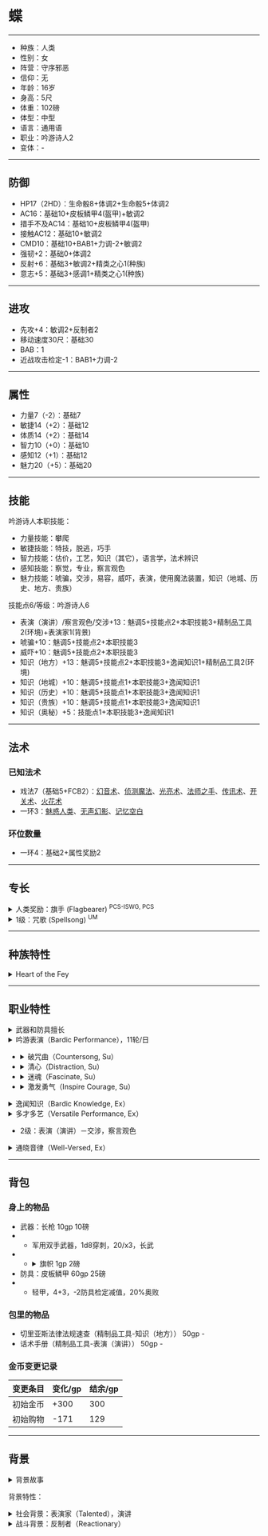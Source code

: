 # 蝶

----

- 种族：人类
- 性别：女
- 阵营：守序邪恶
- 信仰：无
- 年龄：16岁
- 身高：5尺
- 体重：102磅
- 体型：中型
- 语言：通用语
- 职业：吟游诗人2
- 变体：-

----

## 防御

- HP17（2HD）：生命骰8+体调2+生命骰5+体调2
- AC16：基础10+皮板鳞甲4(盔甲)+敏调2
- 措手不及AC14：基础10+皮板鳞甲4(盔甲)
- 接触AC12：基础10+敏调2
- CMD10：基础10+BAB1+力调-2+敏调2
- 强韧+2：基础0+体调2
- 反射+6：基础3+敏调2+精类之心1(种族)
- 意志+5：基础3+感调1+精类之心1(种族)

----

## 进攻

- 先攻+4：敏调2+反制者2
- 移动速度30尺：基础30
- BAB：1
- 近战攻击检定-1：BAB1+力调-2

----

## 属性

- 力量7（-2）：基础7
- 敏捷14（+2）：基础12
- 体质14（+2）：基础14
- 智力10（+0）：基础10
- 感知12（+1）：基础12
- 魅力20（+5）：基础20

----

## 技能

吟游诗人本职技能：
- 力量技能：攀爬
- 敏捷技能：特技，脱逃，巧手
- 智力技能：估价，工艺，知识（其它），语言学，法术辨识
- 感知技能：察觉，专业，察言观色
- 魅力技能：唬骗，交涉，易容，威吓，表演，使用魔法装置，知识（地城、历史、地方、贵族）

技能点6/等级：吟游诗人6
- 表演（演讲）/察言观色/交涉+13：魅调5+技能点2+本职技能3+精制品工具2(环境)+表演家1(背景)
- 唬骗+10：魅调5+技能点2+本职技能3
- 威吓+10：魅调5+技能点2+本职技能3
- 知识（地方）+13：魅调5+技能点2+本职技能3+逸闻知识1+精制品工具2(环境)
- 知识（地城）+10：魅调5+技能点1+本职技能3+逸闻知识1
- 知识（历史）+10：魅调5+技能点1+本职技能3+逸闻知识1
- 知识（贵族）+10：魅调5+技能点1+本职技能3+逸闻知识1
- 知识（奥秘）+5：技能点1+本职技能3+逸闻知识1

----

## 法术

### 已知法术

- 戏法7（基础5+FCB2）：[幻音术](https://xiaoxiaomeow.github.io/pathfinder/spell?spell=ghost%20sound)、[侦测魔法](https://xiaoxiaomeow.github.io/pathfinder/spell?spell=detect%20magic)、[光亮术](https://xiaoxiaomeow.github.io/pathfinder/spell?spell=light)、[法师之手](https://xiaoxiaomeow.github.io/pathfinder/spell?spell=mage%20hand)、[传讯术](https://xiaoxiaomeow.github.io/pathfinder/spell?spell=message)、[开关术](https://xiaoxiaomeow.github.io/pathfinder/spell?spell=open-close)、[火花术](https://xiaoxiaomeow.github.io/pathfinder/spell?spell=spark)
- 一环3：[魅惑人类](https://xiaoxiaomeow.github.io/pathfinder/spell?spell=charm%20person)、[无声幻影](https://xiaoxiaomeow.github.io/pathfinder/spell?spell=silent%20image)、[记忆空白](https://xiaoxiaomeow.github.io/pathfinder/spell?spell=charm%20person)

### 环位数量

- 一环4：基础2+属性奖励2

----

## 专长

<details>
<summary>
人类奖励：旗手 (Flagbearer) <sup>PCS-ISWG, PCS</sup>
</summary>

当挥舞着旗帜，旗帜上带有着你所效忠的组织标志时，你能够激发周边其他成员的忠诚心。

先决条件: 魅力15。

专长效果: 只要握住你的氏族、家族或者党派的旗帜（见内海世界指南 293页），30尺范围内忠于上述组织并且能够看到旗帜的成员（包括你自己），会在攻击检定、伤害检定以及对抗恐惧与魅惑效果的豁免检定中获得+1士气加值。为了获得这个加值你必须用一只手握住旗帜。如果旗帜被敌人夺走或被破坏，那么这些加值会变为减值，并影响所有曾经受到上述加值的生物，持续1小时（或直至夺回失去的旗帜为止）。
</details>

<details>
<summary>
1级：咒歌 (Spellsong) <sup>UM</sup>
</summary>

你将你的表演天赋和施法能力合二为一。

先决条件: 魅力13，【吟游表演】职业特性，能够施展1环法术。

专长效果: 你可以通过两种方式结合你的吟游表演和施法能力。首先，你可以通过表演隐瞒正在施展的诗人法术。你可以结合法术的施法时间进行一次表演检定。观察者必须通过一次对抗你表演检定的察觉或者察言观色检定，来得知你同时在施展一个法术。这花费1轮吟游表演的使用轮数，并且和法术的施法时间无关。其次，以一个移动动作，你可以花费1轮吟游表演使用轮数，来维持一个持续时间为专注的诗人法术。你可以在使用诗人音乐维持专注的同一轮里施展另一个法术；如果你这样做了，你在结束吟游表演的同时结束维持专注。
</details>

----

## 种族特性

<details>
<summary>
Heart of the Fey
</summary>
Fey-touched humans enjoy senses and reactions superior to those of their kin. These humans receive low-light vision, gain a +1 racial bonus on Reflex and Will saves, and treat Knowledge (nature) and Perception as class skills. This racial trait replaces skilled.
</details>

----

## 职业特性

<details>
<summary>
武器和防具擅长
</summary>
吟游诗人擅长所有简单武器，加上长剑，细剑，闷棍，短剑，短弓和长鞭。诗人同样擅长轻甲和盾牌（除了塔盾）。诗人可以在穿着轻甲和盾牌的同时施放法术，并忽视以此带来的法术失败率。吟游诗人在穿着中型或重型盔甲，并施展包含姿态成分的法术时与其他施法者拥有相同的法术失败率。兼职的吟游诗人在施展其它职业的法术时，法术失败率依照正常计算（也就是说，不会忽略轻甲和盾牌）。
</details>

<details>
<summary>
吟游表演（Bardic Performance），11轮/日
</summary>

吟游诗人可以用他的表演在身边的人身上（通常包括自己，如果愿意）制造出各种魔法效果。1级时，他每天可以使用此能力的总轮数为“4+魅力修正”。之后的每一级，诗人都会获得2轮额外的每日使用轮数。在每一轮，诗人都可以通过表演来使用他当前等级拥有的任意一项吟游表演能力。启动吟游表演能力是一个标准动作，但在之后保持同一种表演是自由动作。更换吟游表演的效果需要诗人停止当前的表演，并用一个标准动作开始新的表演。吟游表演无法被打断，但若诗人被杀死、麻痹、震慑或敲昏，或者由于其他因素而无法保持每轮一个自由动作时，表演立刻结束。诗人无法令一个以上的吟游表演效果同时生效。7级或更高的吟游诗人可以用移动动作替代原本的标准动作，开始一项吟游表演；13级或更高的诗人开始表演只需要一个迅捷动作。

每一项吟游表演都需要依赖声音或/和视觉成分运作。若一项吟游表演依赖声音成份运作，目标必须能够听见诗人的表演才会被影响，而这些能力多数和语言相关（如说明中所描述）。一名耳聋的诗人在进行此类表演时有20%的失败率，若他在这项检定中失败，他的尝试依旧计入每日使用轮数。耳聋的生物对依赖声音成分运作的吟游表演免疫。若一项吟游表演依赖视觉成份运作，目标必须存在和诗人之间的视觉线才会受到影响。一名目盲的诗人在进行此类表演时有50%的失败率，若他在这项检定中失败，他的尝试依旧计入每日使用轮数。目盲的生物对依赖视觉成分运作的吟游表演免疫。
</details>

- <details><summary>破咒曲（Countersong, Su）</summary>1级起，吟游诗人可以用他的音乐和诗歌来反制依赖于声音的法术（并非简单的指那些有言语成分的法术）。在表演破咒曲的每轮内，他都必须做一次表演（键盘乐、打击乐、管乐、弦乐，或演唱）检定。任何在吟游诗人30尺之内的生物（包括吟游诗人自己）在受到音波或者基于语言的魔法攻击时，都可以用吟游诗人的表演检定来代替自身的豁免检定（如果吟游诗人的表演检定结果好于自身的豁免检定结果）。如果在“破咒曲”范围内的生物已经受到持续性音波魔法或者基于语言的魔法攻击，在听到破咒曲的每个回合内，他都有进行新的豁免检定对抗魔法影响的机会，但是必须使用吟游诗人的表演检定结果值来进行此对抗。对于无法进行豁免检定的魔法效果，【破咒曲】无效。【破咒曲】依赖声音成份运作。</details>
- <details><summary>清心（Distraction, Su）</summary>1级起，吟游诗人可以用他的表演来反制依赖于视觉的法术。在清心持续的每轮中，他都必须做一次表演（模仿、滑稽、舞蹈、或演讲）检定。任何在吟游诗人30尺之内的生物（包括吟游诗人自己）在受到〔心灵幻觉〕或〔虚假幻觉〕子学派的魔法攻击时，都可以用吟游诗人的表演检定来代替自身的豁免检定（若表演检定结果好于自身的豁免检定结果）。如果在清心范围内的生物已经受到持续性的〔心灵幻觉〕或〔虚假幻觉〕法术影响，在能够看到【清心】的每个回合内，他都有进行新的豁免检定以对抗魔法影响的机会，但是必须使用吟游诗人的表演检定结果值来进行此对抗。对于无法进行豁免检定的魔法效果，【清心】无效。【清心】依赖视觉成份运作。</details>
- <details><summary>迷魂（Fascinate, Su）</summary>1级起，吟游诗人可以用他的表演来让一个或多个生物对他着迷。只有在吟游诗人周围90尺距离内，能够看见和听见吟游诗人，还必须注意到他的生物才可能被迷住。吟游诗人同样必须能够看到这些生物。附近的战斗或者其他能导致分心的危险都会打断这项能力的使用。1级之后的每3个吟游诗人等级，他都可以在每次使用此能力时多影响一个目标。每个在迷魂的作用范围内的生物都需要进行一次DC为“10+1/2诗人等级+魅力修正”的意志豁免以抵抗此效果。如果生物的豁免检定成功，则此吟游诗人在24小时内无法再对之迷魂。如果豁免检定失败，该生物会安静的坐下来欣赏表演，在吟游诗人继续专心表演的期间内不会做其他动作。被迷魂的生物在对周围反应方面的技能（例如察觉）的检定上都有-4减值。任何潜在威胁都会给予目标生物一次新的豁免检定机会。任何现实威胁，例如有人拔武器，施法，或者用远程武器瞄准目标时都会自动打破此能力。【迷魂】是一项惑控系（胁迫）影响心灵能力。【迷魂】依赖声音和视觉成份运作。</details>
- <details><summary>激发勇气（Inspire Courage, Su）</summary>1级起，吟游诗人可以通过表演来激发盟友（包括自己）的勇气，鼓舞他们对抗恐惧和提高战斗能力。只有能看到或听到吟游诗人表演的盟友才可以接受此效果。受影响的盟友在对抗魅惑和恐惧时豁免检定有+1士气加值，在攻击和武器伤害检定上也有+1表现加值。5级及之后每6个吟游诗人等级，该加值都会增加1（5级+2，11级+3，17级达到最大+4）。激发勇气是影响心灵的能力。【激发勇气】依赖声音或者视觉成份运作，诗人必须在开始表演之前决定具体使用的成份。</details>

<details>
<summary>
逸闻知识（Bardic Knowledge, Ex）
</summary>

诗人在进行知识类技能检定时将他一半的职业等级（至少为1）加到检定结果中，并且可以使用未受训的知识技能进行检定。
</details>

<details>
<summary>
多才多艺（Versatile Performance, Ex）
</summary>

2级时，吟游诗人选定一种表演技能。他可以使用所选定的表演技能替代与其相关的技能检定。此时诗人使用他在那项表演上的全部技能加值，包括本职技能加值，以替代相关的技能加值——无论被替代的技能是否属于他的本职技能，以及他是否曾经受过那项技能的训练。在6级和之后的每4个等级，诗人都可以选定一项新的表演技能进行替换。表演技能与其相关的技能为：表演（演剧）－唬骗，易容；表演（滑稽）－唬骗，威吓；表演（舞蹈）－特技，飞行；表演（键盘乐）－交涉，威吓；表演（演讲）－交涉，察言观色；表演（打击乐）－驯养动物，威吓；表演（歌唱）－唬骗，察言观色；表演（弦乐）－唬骗，交涉；表演（管乐）－交涉，驯养动物。
</details>

- 2级：表演（演讲）－交涉，察言观色

<details>
<summary>
通晓音律（Well-Versed, Ex）
</summary>

2级以上的吟游诗人对于其他诗人的【吟游表演】，以及其他的音波效果都获得了一定的抵抗力。诗人在对抗其他诗人的吟游表演、音波效果、以及语言相关的效果的豁免检定中获得+4加值。
</details>

----

## 背包

### 身上的物品

- 武器：长枪 10gp 10磅
- - 军用双手武器，1d8穿刺，20/x3，长武
- - <details><summary>旗帜 1gp 2磅</summary>旗帜可以是旌旗、条幅或者三角旗。你可以把它绑在一根长杆、长枪，或者长柄武器上。大多数旗帜都织、染或绘有图案或符号，例如一个骑士的纹章或一个国家的标志。简单的旗帜只有一种颜色或只有一个简单的图案如武器、盾牌，其费用只有1GP。若旗帜有2到4种颜色或有复杂的图案如狮子、龙，则费用为5GP。复杂的旗帜，有四种以上的颜色或有非常复杂的图案如由八个或更多部分组成的纹章，其费用为20GP。</details>
- 防具：皮板鳞甲 60gp 25磅
- - 轻甲，4+3，-2防具检定减值，20%奥败

### 包里的物品

- 切里亚斯法律法规速查（精制品工具-知识（地方）） 50gp -
- 话术手册（精制品工具-表演（演讲）） 50gp -

### 金币变更记录

| 变更条目 | 变化/gp | 结余/gp |
| ---- | ---- | ---- |
| 初始金币 | +300 | 300 |
| 初始购物 | -171 | 129 |

----

## 背景

<details>
<summary>
背景故事
</summary>

蝶出生于长野镇一个虽然富裕但社会地位不高的家庭——蝶的父亲是镇上有名的高利贷放贷者。在逼迫无数人家破人亡，甚至灵魂被制成灵魂钱币后，忍无可忍的艾奥枚黛教会审判官以一个巧妙的技俩设下了局，一直遵纪守法但百密一疏的蝶的父亲在圈套中违反了法律，不得不在监狱中度过余生。而通过高利贷赚到的钱也一夜间消失不见了。

目睹了父亲悲惨遭遇的8岁的蝶决定刻苦学习切里亚斯的法律，把法律条文背的滚瓜烂熟，逐个案例地研究在过往切里亚斯法庭中对于法律条文的诠释，一切的目标就是在法律漏洞允许的范围内谋取私利，让艾奥枚黛教会干瞪眼，并且避免再犯和父亲类似的错误。

长大了一些的蝶发现自己虽然对法律了如指掌，但她并没有足够的社会地位或者资源来利用它们谋取利益——知道怎么压榨欠款者的蝶并没有钱用来放贷，知道怎么暗中诋毁甚至抹灭敌对政客的蝶并没有任何敌对政客。为了让自己的学识起点作用，也为了报复可恶的艾奥枚黛教会，蝶开始在街上、酒馆里无偿为听众讲解和解读本地法律法规。蝶对法律精确的理解、栩栩如生的案例、和在字里行间隐晦地教人们如何钻空子的优秀演讲为她赢得了一些名声和一小笔施舍的金币。

蝶还掌握了一个独门诀窍——把可能会违反法律的法术隐藏在自己宣扬法律的文本中，让人无从察觉——再接下来立刻抹除自己的记忆，以万无一失的方式躲避艾奥枚黛教会的追查和审问。

发现了蝶的才华的西姆莉把她介绍给了骷髅兔子，并把她偷偷安排进了守卫队，以时刻监视守卫队是否有任何违背法律的行为。蝶最初只是负责在守卫队活动中拿着队旗。但在执法过程中，蝶时不时向大家提醒法律条文，但她经常以非常巧妙地方式故意让善良的队员以为她刚刚提到了一个不存在的漏洞，进而不小心违反法律。蝶凭借着这种技巧干掉了好几个队员，并最终混到了一个秘书的职位，可以很好地监视守卫队的一举一动。

正准备想办法干掉队长的蝶惊讶地发现队长自己跑路了，而守卫队接下来要由骷髅兔子接管。蝶觉得自己一定可以在新的守卫队里作为法律顾问发挥自己的价值。
</details>

背景特性：

<details>
<summary>
社会背景：表演家（Talented），演讲
</summary>
你是位乐师、演员或说书人。你的单一类型表演检定获得+1背景加值，并且总能将所有表演视为你的本职技能。
</details>

<details>
<summary>
战斗背景：反制者（Reactionary）
</summary>
你幼时常受人欺负，但从来都不会主动发难。取而代之的是你精于预见突然袭击、并能够快速应对威胁。你的先攻检定获得+2背景加值。
</details>